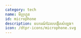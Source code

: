 ```yaml
---
category: tech
name: មីក្រូហ្វូន
id: microphone
description: ឧបករណ៍ដែលបង្កើតសំឡេង។
icon: /dtpr-icons/microphone.svg
---
```

